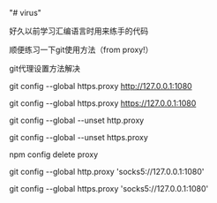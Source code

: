 "# virus"

好久以前学习汇编语言时用来练手的代码

顺便练习一下git使用方法（from proxy!）

git代理设置方法解决

git config --global https.proxy http://127.0.0.1:1080

git config --global https.proxy https://127.0.0.1:1080

git config --global --unset http.proxy

git config --global --unset https.proxy

npm config delete proxy

git config --global http.proxy 'socks5://127.0.0.1:1080'

git config --global https.proxy 'socks5://127.0.0.1:1080'
